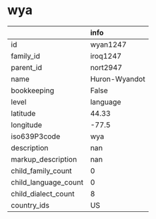 # wya
|                      | info          |
|:---------------------|:--------------|
| id                   | wyan1247      |
| family_id            | iroq1247      |
| parent_id            | nort2947      |
| name                 | Huron-Wyandot |
| bookkeeping          | False         |
| level                | language      |
| latitude             | 44.33         |
| longitude            | -77.5         |
| iso639P3code         | wya           |
| description          | nan           |
| markup_description   | nan           |
| child_family_count   | 0             |
| child_language_count | 0             |
| child_dialect_count  | 8             |
| country_ids          | US            |